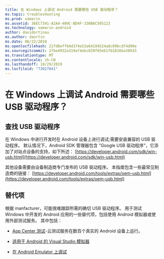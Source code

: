 ```yaml
---
title: 在 Windows 上调试 Android 需要哪些 USB 驱动程序？
ms.topic: troubleshooting
ms.prod: xamarin
ms.assetid: 36EC7341-A2A4-409C-BD4F-330BAC505123
ms.technology: xamarin-android
author: davidortinau
ms.author: daortin
ms.date: 06/22/2018
ms.openlocfilehash: 21fd8eff64d374e52e64194524a8c096cdf4d90e
ms.sourcegitcommit: 2fbe4932a319af4ebc829f65eb1fb1816ba305d3
ms.translationtype: MT
ms.contentlocale: zh-CN
ms.lasthandoff: 10/29/2019
ms.locfileid: "73027041"
---
```

# <a name="what-usb-drivers-do-i-need-to-debug-android-on-windows"></a>在 Windows 上调试 Android 需要哪些 USB 驱动程序？

## <a name="finding-usb-drivers"></a>查找 USB 驱动程序

在 Windows 中进行开发时在 Android 设备上进行调试;需要安装兼容的 USB 驱动程序。 默认情况下，Android SDK 管理器包含 "Google USB 驱动程序"，它添加了对站点设备的支持，如下所述： [https://developer.android.com/sdk/win-usb.html](https://developer.android.com/sdk/win-usb.html)

其他设备需要由设备制造商专门发布的 USB 驱动程序。 本指南包含一些最常见制造商的链接： [https://developer.android.com/tools/extras/oem-usb.html](https://developer.android.com/tools/extras/oem-usb.html)

## <a name="alternatives"></a>替代项

根据 manfacturer，可能很难跟踪所需的确切 USB 驱动程序。 用于测试 Windows 中开发的 Android 应用的一些替代项，包括使用 Android 模拟器或使用外部测试服务。 其中包括：

- [App Center 测试](https://docs.microsoft.com/appcenter/test-cloud/)-云测试服务在数百个真实的 Android 设备上运行。

- [适用于 Android 的 Visual Studio 模拟器](https://visualstudio.microsoft.com/vs/msft-android-emulator/)

- [在 Android Emulator 上调试](~/android/deploy-test/debugging/debug-on-emulator.md)
